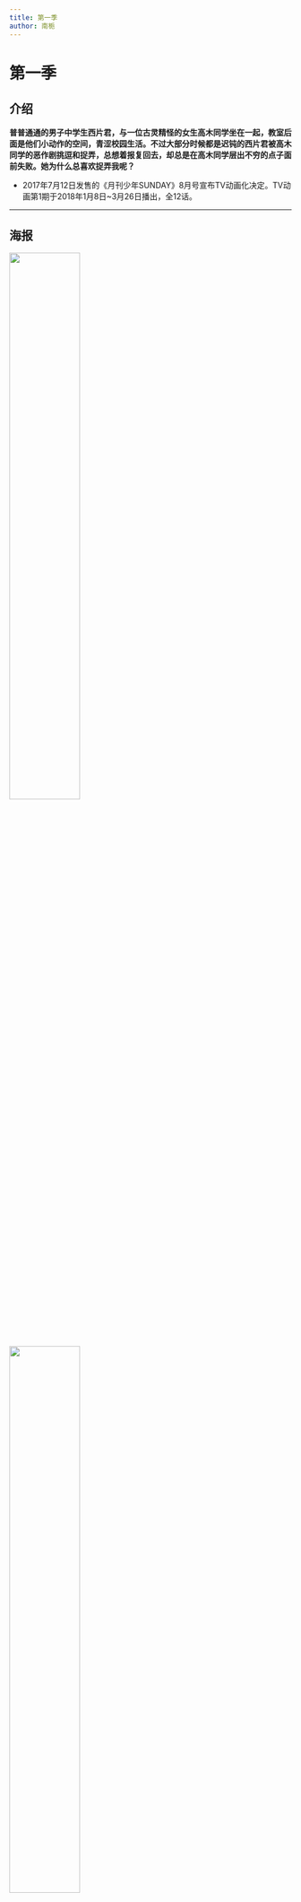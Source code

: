 ```yaml
---
title: 第一季
author: 南栀
---
```

# 第一季

## 介绍
**普普通通的男子中学生西片君，与一位古灵精怪的女生高木同学坐在一起，教室后面是他们小动作的空间，青涩校园生活。不过大部分时候都是迟钝的西片君被高木同学的恶作剧挑逗和捉弄，总想着报复回去，却总是在高木同学层出不穷的点子面前失败。她为什么总喜欢捉弄我呢？**

- 2017年7月12日发售的《月刊少年SUNDAY》8月号宣布TV动画化决定。TV动画第1期于2018年1月8日~3月26日播出，全12话。
---

## 海报

<img src="https://images.weserv.nl/?url=https://article.biliimg.com/bfs/article/7b504381dab6e7796aba204e296121b7062ba82f.jpg" width="50%" height="50%"/>

<img src="https://images.weserv.nl/?url=https://article.biliimg.com/bfs/article/7ab0fcebf945a5ffde237456f40f5cae59af49d9.jpg" width="50%" height="50%"/>

---

## 剧情
| 剧集 | 片段                     | 播出日期       |
|----|------------------------|------------|
| 1  | 橡皮/值日/鬼脸/百元            | 2018年1月8日  |
| 2  | 习字/换衣/英译/泳池            | 2018年1月15日 |
| 3  | 咖啡/空罐/碳酸/肌肉训练/配音/伞     | 2018年1月22日 |
| 4  | 值日打扫/翻单杠/感冒/跟踪         | 2018年1月29日 |
| 5  | 考前复习/考试/成绩公布/书店/避雨     | 2018年2月5日  |
| 6  | 二人共乘/暑假第一天/试胆/自由研究/水龙头 | 2018年2月12日 |
| 7  | 购物/泳衣/海/房间             | 2018年2月19日 |
| 8  | 台风/马拉松/侧腹/后悔           | 2018年2月26日 |
| 9  | 手机/恐怖视频/照片             | 2018年3月5日  |
| 10 | 比个子/怕冷/邀请/二选一          | 2018年3月12日 |
| 11 | 猫咪/喜好/占卜/肖像/暴击         | 2018年3月19日 |
| 12 | 信/开学典礼/换座位 | 2018年3月26日 |
|OVA|水滑道|2018年7月12日|


### 正式PV(Youtube-TOHO)
<iframe width="280" height="157.5" src="https://www.youtube.com/embed/g4VJra3sLMg" title="YouTube video player" frameborder="0" allow="accelerometer; autoplay; clipboard-write; encrypted-media; gyroscope; picture-in-picture; web-share" allowfullscreen></iframe>

---

## 制作人员
- 原作：山本崇一朗
- 监督：赤城博昭
- 系列构成：横手美智子
- 人物设计：髙野绫
- 子人物设计：茂木琢次、近藤奈都子
- 总作画监督：茂木琢次、近藤奈都子
- 音乐：堤博明
- 音乐制作：TOHO animation RECORDS
- 动画制作：SHIN-EI动画（新锐动画）
- 制作：擅长捉弄的高木同学制作委员会
- 代理发行：羚邦国际

---

## 参考资料
- [FanDom wiki](https://karakai-jouzu-no-takagi-san.fandom.com/zh/wiki/%E5%8A%A8%E7%94%BB%E7%AC%AC%E4%B8%80%E5%AD%A3)
- [萌娘百科](https://zh.moegirl.org.cn/%E6%93%85%E9%95%BF%E6%8D%89%E5%BC%84%E4%BA%BA%E7%9A%84%E9%AB%98%E6%9C%A8%E5%90%8C%E5%AD%A6)
- [高木同学动画官网](https://takagi3.me/1st)